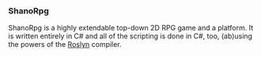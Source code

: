 ### ShanoRpg

ShanoRpg is a highly extendable top-down 2D RPG game and a platform. It is written entirely in C# and all of the scripting is done in C#, too, (ab)using the powers of the [Roslyn]() compiler. 